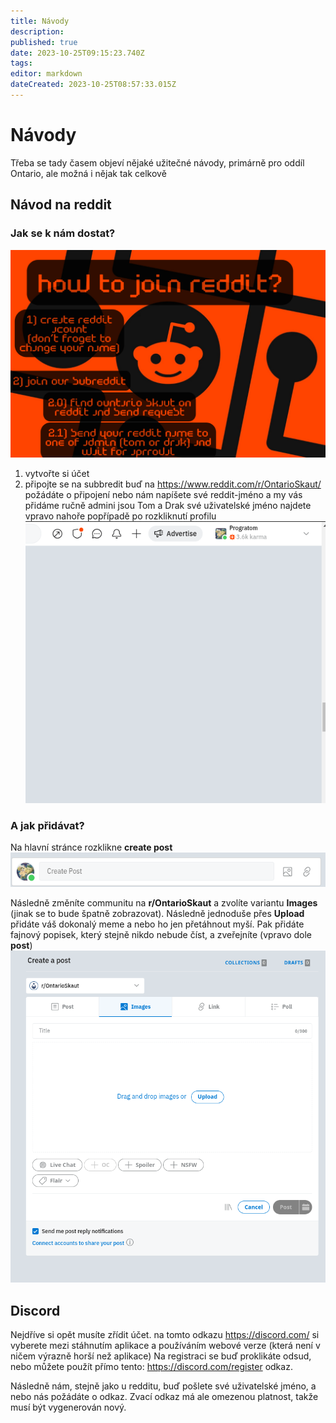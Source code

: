 ```yaml
---
title: Návody
description: 
published: true
date: 2023-10-25T09:15:23.740Z
tags: 
editor: markdown
dateCreated: 2023-10-25T08:57:33.015Z
---
```


# Návody
Třeba se tady časem objeví nějaké užitečné návody, primárně pro oddíl Ontario, ale možná i nějak tak celkově


## Návod na reddit

### Jak se k nám dostat?
![new.png](/obrazky/new.png)

1) vytvořte si účet
2) připojte se na subbredit
	buď na https://www.reddit.com/r/OntarioSkaut/ požádáte o připojení
  nebo nám napíšete své reddit-jméno a my vás přidáme ručně
  admini jsou Tom a Drak
 své uživatelské jméno najdete vpravo nahoře
 popřípadě po rozkliknutí profilu
![reddit_name.png](/obrazky/reddit_name.png)

### A jak přidávat?

Na hlavní stránce rozklikne **create post**
![reddit_create_02.png](/obrazky/reddit_create_02.png)

Následně změníte communitu na **r/OntarioSkaut** a zvolíte variantu **Images** (jinak se to bude špatně zobrazovat). Následně jednoduše přes **Upload** přidáte váš dokonalý meme a nebo ho jen přetáhnout myší.
Pak přidáte fajnový popisek, který stejně nikdo nebude číst, a zveřejníte (vpravo dole **post**)
![reddit_create.png](/obrazky/reddit_create.png)

## Discord
Nejdříve si opět musíte zřídit účet. 
na tomto odkazu https://discord.com/ si vyberete mezi stáhnutím aplikace a používáním webové verze (která není v ničem výrazně horší než aplikace)
Na registraci se buď proklikáte odsud, nebo můžete použít přímo tento: https://discord.com/register odkaz.

Následně nám, stejně jako u redditu, buď pošlete své uživatelské jméno, a nebo nás požádáte o odkaz. Zvací odkaz má ale omezenou platnost, takže musí být vygenerován nový.

